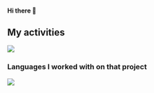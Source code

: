 #### Hi there 👋
## My activities
<img src="https://github-readme-stats.vercel.app/api?username=Sobhan-asadi&show_icons=true&theme=ambient_gradient"/>

### Languages ​​I worked with on that project
<img src="https://github-readme-stats.vercel.app/api/top-langs/?username=Sobhan-asadi&hide_progress=true"/>
